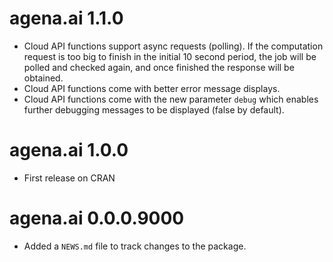 # agena.ai 1.1.0

* Cloud API functions support async requests (polling). If the computation request is too big to finish in the initial 10 second period, the job will be polled and checked again, and once finished the response will be obtained.
* Cloud API functions come with better error message displays.
* Cloud API functions come with the new parameter `debug` which enables further debugging messages to be displayed (false by default).


# agena.ai 1.0.0

* First release on CRAN

# agena.ai 0.0.0.9000

* Added a `NEWS.md` file to track changes to the package.
